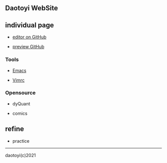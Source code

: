 <!--
 * @Author: your name
 * @Date: 2021-08-27 11:58:34
 * @LastEditTime: 2021-08-27 17:00:28
 * @LastEditors: Please set LastEditors
 * @Description: In User Settings Edit
 * @FilePath: \Pythone:\Refine\daotoyi.github.io\index.md
-->
## Daotoyi WebSite

## individual page

- [editor on GitHub](https://github.com/daotoyi/daotoyi.github.io/edit/main/index.md) 

- [preview GitHub](https://github.com/daotoyi/daotoyi.github.io)

### Tools

- [Emacs](https://github.com/daotoyi/emacsemacs.d)

- [Vimrc](https://github.com/daotoyi/vimvimrc)

### Opensource

- dyQuant 

- comics

## refine

- practice

---

daotoyi(c)2021

